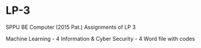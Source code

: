 # LP-3

SPPU BE Computer (2015 Pat.)
Assignments of LP 3

Machine Learning - 4
Information & Cyber Security - 4
Word file with codes
